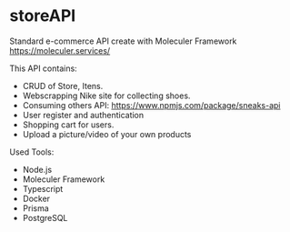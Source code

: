 
# storeAPI  

Standard e-commerce API create with Moleculer Framework
https://moleculer.services/


This API contains: 

- CRUD of Store, Itens. 
- Webscrapping Nike site for collecting shoes. 
- Consuming others API: https://www.npmjs.com/package/sneaks-api
- User register and authentication
- Shopping cart for users. 
- Upload a picture/video of your own products

Used Tools:
- Node.js
- Moleculer Framework
- Typescript
- Docker
- Prisma 
- PostgreSQL
